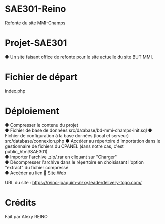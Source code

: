 # SAE301-Reino
Refonte du site MMI-Champs
# Projet-SAE301
● Un site faisant office de refonte pour le site actuelle du site BUT MMI.<br>

# Fichier de départ 
index.php


# Déploiement 
● Compresser le contenu du projet<br>
● Fichier de base de données src/database/bd-mmi-champs-init.sql
● Fichier de configuration à la base données (local et serveur) src/database/connexion.php
● Accéder au répertoire d'importation dans le gestionnaire de fichiers du CPANEL (dans notre cas, c'est public_html/SAE301)<br>
● Importer l'archive .zip/.rar en cliquant sur "Charger"<br>
● Décompresser l'archive dans le répertoire en choisissant l'option "extract" du fichier compressé<br>
● Accéder au lien 🎉 <a href="https://reino-joaquim-alexy.leaderdelivery-togo.com/" href="_BLANK">Site Web</a><br>

URL du site : https://reino-joaquim-alexy.leaderdelivery-togo.com/

# Crédits
Fait par Alexy REINO

